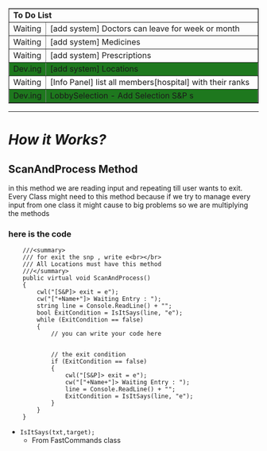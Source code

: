 <table border="1px" >
<tr>
    <td colspan="2" width="500px"><b>To Do List</b></td>
</tr>
<tr>
    <td width="50px">Waiting</td>
    <td>[add system] Doctors can leave for week or month </td>
</tr>
<tr>
    <td width="50px">Waiting</td>
    <td>[add system] Medicines </td>
</tr>
<tr>
    <td width="50px">Waiting</td>
    <td>[add system] Prescriptions </td>
</tr>
<tr style="background-color:rgb(30,120,30);">
    <td width="50px">Dev.ing</td>
    <td>[add system] Locations </td>
</tr>
<tr>
    <td width="50px">Waiting</td>
    <td>[Info Panel] list all members[hospital] with their ranks </td>
</tr>
<tr style="background-color:rgb(30,120,30);">
    <td width="50px">Dev.ing</td>
    <td>LobbySelection - Add Selection S&P s</td>
</tr>
</table>


---

# *How it Works?*
## **ScanAndProcess Method**


<p>
in this method we are reading input and repeating till user wants to exit.
Every Class might need to this method because if we try to manage every input from one class
it might cause to big problems so we are multiplying the methods
</p>


### here is the code
```Csharp
    ///<summary>
    /// for exit the snp , write e<br></br>
    /// All Locations must have this method
    ///</summary>
    public virtual void ScanAndProcess()
    {
        cwl("[S&P]> exit = e");
        cw("["+Name+"]> Waiting Entry : ");
        string line = Console.ReadLine() + "";
        bool ExitCondition = IsItSays(line, "e");
        while (ExitCondition == false)
        {
            // you can write your code here


            // the exit condition
            if (ExitCondition == false)
            {
                cwl("[S&P]> exit = e");
                cw("["+Name+"]> Waiting Entry : ");
                line = Console.ReadLine() + "";
                ExitCondition = IsItSays(line, "e");
            }
        }
    }
```
- `IsItSays(txt,target);`
    - From FastCommands class
